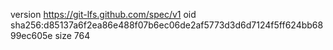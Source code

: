 version https://git-lfs.github.com/spec/v1
oid sha256:d85137a6f2ea86e488f07b6ec06de2af5773d3d6d7124f5ff624bb6899ec605e
size 764
